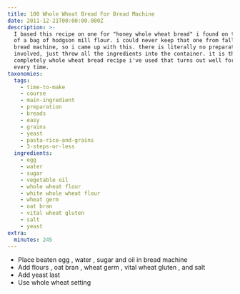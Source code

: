 ```yaml
---
title: 100 Whole Wheat Bread For Bread Machine
date: 2011-12-21T00:00:00.000Z
description: >-
  I based this recipe on one for "honey whole wheat bread" i found on the back
  of a bag of hodgson mill flour. i could never keep that one from falling in my
  bread machine, so i came up with this. there is literally no preparation
  involved, just throw all the ingredients into the container. it is the only
  completely whole wheat bread recipe i've used that turns out well for me,
  every time.
taxonomies:
  tags:
    - time-to-make
    - course
    - main-ingredient
    - preparation
    - breads
    - easy
    - grains
    - yeast
    - pasta-rice-and-grains
    - 3-steps-or-less
  ingredients:
    - egg
    - water
    - sugar
    - vegetable oil
    - whole wheat flour
    - white whole wheat flour
    - wheat germ
    - oat bran
    - vital wheat gluten
    - salt
    - yeast
extra:
  minutes: 245
---
```

 - Place beaten egg , water , sugar and oil in bread machine
 - Add flours , oat bran , wheat germ , vital wheat gluten , and salt
 - Add yeast last
 - Use whole wheat setting
